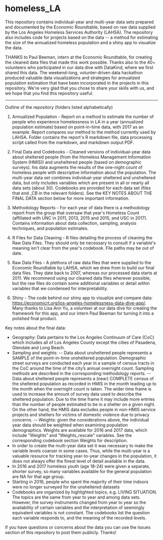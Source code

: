 # homeless_LA
This repository contains individual-year and multi-year data sets prepared and documented by the Economic Roundtable, based on raw data supplied by the Los Angeles Homeless Services Authority (LAHSA). The repository also includes code for projects based on the data -- a method for estimating the size of the annualized homeless population and a shiny app to visualize the data. 

THANKS to Paul Beeman, intern at the Economic Roundtable, for creating the cleaned data files that made this work possible. Thanks also to the 40+ volunteers who participated in our data dive with DataKind, where we first shared this data. The weekend-long, volunter-driven data hackathon produced valuable data visualizations and strategies for annualized population estimation that have been incorporated in the projects in this repository. We're very glad that you chose to share your skills with us, and we hope that you find this repository useful.

---------

Outline of the repository (folders listed alphabetically)

1. Annualized Population - Report on a method to estimate the number of people who experience homelessness in LA in a year (annualized population estimate) based on point-in-time data, with 2017 as an example. Report compares our method to the method currently used by LAHSA. Folder contains the report's R markdown file, data processing script called from the markdown, and markdown output PDF. 

2. Final Data and Codebooks - Cleaned versions of individual-year data about sheltered people (from the Homeless Management Information System (HMIS)) and unsheltered people (based on demographic surveys). his data augments the results of the one-night count of homeless people with descriptive information about the population. The multi-year data set combines individual-year sheltered and unsheltered data, but only includes variables which are present in all or nearly all data sets (about 30). Codebooks are provided for each data set (files that end _CB in the relevant folders). See the KEY NOTES ABOUT THE FINAL DATA section below for more important information.

3. Methodology Reports - For each year of data there is a methodology report from the group that oversaw that year's Homeless Count (affiliated with UNC in 2011, 2013, 2015 and 2015, and USC in 2017). Contains information about data collection, sampling, analysis techniques, and population estimates. 

4. R Files for Data Cleaning - R files detailing the process of cleaning the Raw Data Files. They should only be necessary to consult if a variable's meaning isn't clear from the year's codebook. File paths may be out of date. 

5. Raw Data Files - A plethora of raw data files that were supplied to the Economic Roundtable by LAHSA, which we drew from to build our final data files. They date back to 2007, whereas our processed data starts at 2011. We recommend using our cleaned data files wherever possible, but the raw files do contain some additional variables or detail within variables that we condensed for interpretability. 

6. Shiny - The code behind our shiny app to visualize and compare data: https://economicrt.org/los-angeles-homelessness-data-dive-app/. Many thanks to Lisa Ann Yu, a volunteer at our data dive for creating the framework for this app, and our intern Paul Beeman for turning it into a polished final product.


Key notes about the final data:
-   Geography: Data pertains to the Los Angeles Continuum of Care (CoC) which includes all of Los Angeles County except the cities of Pasadena, Glendale and Long Beach.
-   Sampling and weights:
    --  Data about unsheltered people represents a SAMPLE of the point-in-time unsheltered population. Demographic street surveys are conducted each year in a sample of census tracts in the CoC around the time of the city’s annual overnight count. Sampling methods are described in the corresponding methodology reports. 
    --  Data about sheltered people represents a (near) COMPLETE census of the sheltered population as recorded in HMIS in the month leading up to the month when the overnight count is taken. The wider time frame is used to increase the amount of survey data used to describe the sheltered population. Due to the time frame it may include more entries than the number of people estimated to be in a shelter on a given night. On the other hand, the HMIS data excludes people in non-HMIS service projects and shelters for victims of domestic violence due to privacy concerns.
    --  Weights: given the considerations above, the individual year data should be weighted when examining population demographics. Weights are available for 2016 and 2017 data, which include "Weights" and "Weights_rescale" variables. See the corresponding codebook section Weights for description.
-   In order to create the multi-year data set it was necessary to make the variable levels coarser in some cases. Thus, while the multi-year is a valuable resource for tracking year-to-year changes in the population, it does not always offer the finest level of detail available in the data.
-   In 2016 and 2017 homeless youth (age 18-24) were given a separate, shorter survey, so many variables available for the general population are NA for that age group.
-   Starting in 2016, people who spent the majority of their time indoors were no longer surveyed for the unsheltered datasets
-   Codebooks are organized by highlighted topics, e.g. LIVING SITUATION. The topics are the same from year to year and among data sets. However, the survey instruments changed from year to year so the availability of certain variables and the interpretation of seemingly equivalent variables is not constant. The codebooks list the question each variable responds to, and the meaning of the recorded levels. 
 

If you have questions or concerns about the data you can use the Issues section of this repository to post them publicly. Thanks!
